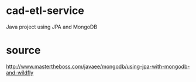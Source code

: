 # cad-etl-service
Java project using JPA and MongoDB

# source
http://www.mastertheboss.com/javaee/mongodb/using-jpa-with-mongodb-and-wildfly
